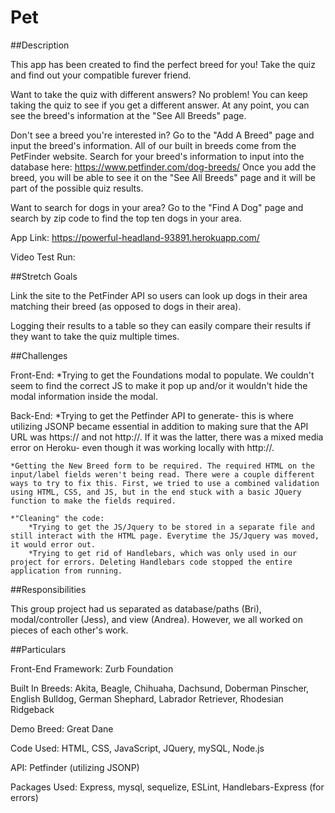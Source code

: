 # Pet

##Description

This app has been created to find the perfect breed for you! Take the quiz and find out your compatible furever friend. 

Want to take the quiz with different answers? No problem! You can keep taking the quiz to see if you get a different answer. At any point, you can see the breed's information at the "See All Breeds" page.

Don't see a breed you're interested in? Go to the "Add A Breed" page and input the breed's information. All of our built in breeds come from the PetFinder website. Search for your breed's information to input into the database here: https://www.petfinder.com/dog-breeds/ 
Once you add the breed, you will be able to see it on the "See All Breeds" page and it will be part of the possible quiz results.

Want to search for dogs in your area? Go to the "Find A Dog" page and search by zip code to find the top ten dogs in your area.

App Link: https://powerful-headland-93891.herokuapp.com/

Video Test Run:

##Stretch Goals

Link the site to the PetFinder API so users can look up dogs in their area matching their breed (as opposed to dogs in their area).

Logging their results to a table so they can easily compare their results if they want to take the quiz multiple times.

##Challenges

Front-End:
    *Trying to get the Foundations modal to populate. We couldn't seem to find the correct JS to make it pop up and/or it wouldn't hide the modal information inside the modal.

Back-End: 
    *Trying to get the Petfinder API to generate- this is where utilizing JSONP became essential in addition to making sure that the API URL was https:// and not http://. If it was the latter, there was a mixed media error on Heroku- even though it was working locally with http://.

    *Getting the New Breed form to be required. The required HTML on the input/label fields weren't being read. There were a couple different ways to try to fix this. First, we tried to use a combined validation using HTML, CSS, and JS, but in the end stuck with a basic JQuery function to make the fields required.

    *"Cleaning" the code:
        *Trying to get the JS/Jquery to be stored in a separate file and still interact with the HTML page. Everytime the JS/Jquery was moved, it would error out.
        *Trying to get rid of Handlebars, which was only used in our project for errors. Deleting Handlebars code stopped the entire application from running.


##Responsibilities

This group project had us separated as database/paths (Bri), modal/controller (Jess), and view (Andrea). However, we all worked on pieces of each other's work.

##Particulars

Front-End Framework: Zurb Foundation

Built In Breeds: Akita, Beagle, Chihuaha, Dachsund, Doberman Pinscher, English Bulldog, German Shephard, Labrador Retriever, Rhodesian Ridgeback

Demo Breed: Great Dane

Code Used: HTML, CSS, JavaScript, JQuery, mySQL, Node.js

API: Petfinder (utilizing JSONP)

Packages Used: Express, mysql, sequelize, ESLint, Handlebars-Express (for errors)